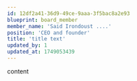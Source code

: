 ```yaml
---
id: 12df2a41-36d9-49ce-9aaa-3f5bac8a2e93
blueprint: board_member
member_name: 'Said Irondoust ....'
position: 'CEO and founder'
title: 'title text'
updated_by: 1
updated_at: 1749053439
---
```

content